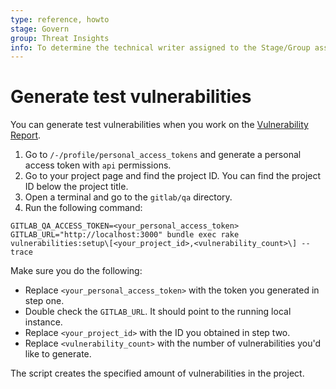 ```yaml
---
type: reference, howto
stage: Govern
group: Threat Insights
info: To determine the technical writer assigned to the Stage/Group associated with this page, see https://about.gitlab.com/handbook/engineering/ux/technical-writing/#assignments
---
```


# Generate test vulnerabilities

You can generate test vulnerabilities when you work on the [Vulnerability Report](../vulnerability_report/index.md).

1. Go to `/-/profile/personal_access_tokens` and generate a personal access token with `api` permissions.
1. Go to your project page and find the project ID. You can find the project ID below the project title.
1. Open a terminal and go to the `gitlab/qa` directory.
1. Run the following command:

```shell
GITLAB_QA_ACCESS_TOKEN=<your_personal_access_token> GITLAB_URL="http://localhost:3000" bundle exec rake vulnerabilities:setup\[<your_project_id>,<vulnerability_count>\] --trace
```

Make sure you do the following:

- Replace `<your_personal_access_token>` with the token you generated in step one.
- Double check the `GITLAB_URL`. It should point to the running local instance.
- Replace `<your_project_id>` with the ID you obtained in step two.
- Replace `<vulnerability_count>` with the number of vulnerabilities you'd like to generate.

The script creates the specified amount of vulnerabilities in the project.

